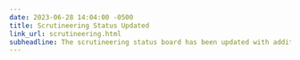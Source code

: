 ```yaml
---
date: 2023-06-28 14:04:00 -0500
title: Scrutineering Status Updated
link_url: scrutineering.html
subheadline: The scrutineering status board has been updated with additional team progress.
---
```


